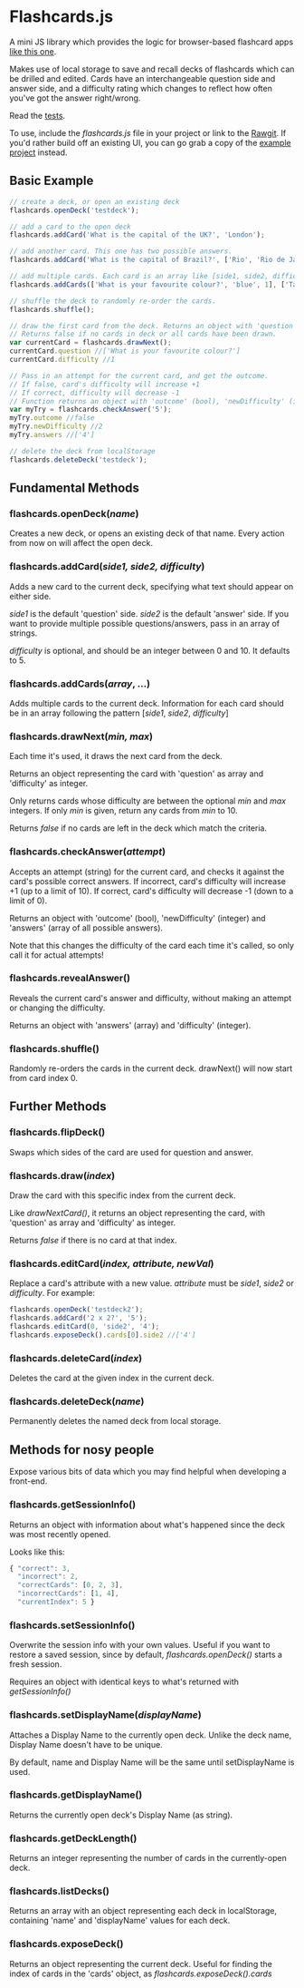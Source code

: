 # Flashcards.js

A mini JS library which provides the logic for browser-based flashcard apps [like this one](https://benwig.github.io/flashcards-example/index.html).

Makes use of local storage to save and recall decks of flashcards which can be drilled and edited. Cards have an interchangeable question side and answer side, and a difficulty rating which changes to reflect how often you've got the answer right/wrong.

Read the [tests](https://github.com/benwig/flashcards-js/blob/master/tests/tests.js).

To use, include the _flashcards.js_ file in your project or link to the [Rawgit](https://cdn.rawgit.com/benwig/flashcards-js/master/flashcards.js). If you'd rather build off an existing UI, you can go grab a copy of the [example project](https://github.com/benwig/flashcards-example) instead.

## Basic Example

```javascript
// create a deck, or open an existing deck
flashcards.openDeck('testdeck');

// add a card to the open deck
flashcards.addCard('What is the capital of the UK?', 'London');

// add another card. This one has two possible answers.
flashcards.addCard('What is the capital of Brazil?', ['Rio', 'Rio de Janeiro']);

// add multiple cards. Each card is an array like [side1, side2, difficulty(optional)]
flashcards.addCards(['What is your favourite colour?', 'blue', 1], ['Tallest mountain on earth?', ['Everest', 'Chomolungma'], 3]);

// shuffle the deck to randomly re-order the cards.
flashcards.shuffle();

// draw the first card from the deck. Returns an object with 'question' as array and 'difficulty' as integer.
// Returns false if no cards in deck or all cards have been drawn.
var currentCard = flashcards.drawNext();
currentCard.question //['What is your favourite colour?']
currentCard.difficulty //1

// Pass in an attempt for the current card, and get the outcome.
// If false, card's difficulty will increase +1
// If correct, difficulty will decrease -1
// Function returns an object with 'outcome' (bool), 'newDifficulty' (integer) and 'answers' (array of all possible answers).
var myTry = flashcards.checkAnswer('5');
myTry.outcome //false
myTry.newDifficulty //2
myTry.answers //['4']

// delete the deck from localStorage
flashcards.deleteDeck('testdeck');

```

## Fundamental Methods

### flashcards.openDeck(_name_)
Creates a new deck, or opens an existing deck of that name. Every action from now on will affect the open deck.

### flashcards.addCard(_side1, side2, difficulty_)
Adds a new card to the current deck, specifying what text should appear on either side.

_side1_ is the default 'question' side. _side2_ is the default 'answer' side. If you want to provide multiple possible questions/answers, pass in an array of strings.

_difficulty_ is optional, and should be an integer between 0 and 10. It defaults to 5.

### flashcards.addCards(_array_, ...)
Adds multiple cards to the current deck. Information for each card should be in an array following the pattern [_side1_, _side2_, _difficulty_]

### flashcards.drawNext(_min, max_)
Each time it's used, it draws the next card from the deck.

Returns an object representing the card with 'question' as array and 'difficulty' as integer.

Only returns cards whose difficulty are between the optional _min_ and _max_ integers. If only _min_ is given, return any cards from _min_ to 10.

Returns _false_ if no cards are left in the deck which match the criteria.

### flashcards.checkAnswer(_attempt_)
Accepts an attempt (string) for the current card, and checks it against the card's possible correct answers. If incorrect, card's difficulty will increase +1 (up to a limit of 10). If correct, card's difficulty will decrease -1 (down to a limit of 0).

Returns an object with 'outcome' (bool), 'newDifficulty' (integer) and 'answers' (array of all possible answers).

Note that this changes the difficulty of the card each time it's called, so only call it for actual attempts!

### flashcards.revealAnswer()
Reveals the current card's answer and difficulty, without making an attempt or changing the difficulty.

Returns an object with 'answers' (array) and 'difficulty' (integer).

### flashcards.shuffle()
Randomly re-orders the cards in the current deck. drawNext() will now start from card index 0.

## Further Methods

### flashcards.flipDeck()
Swaps which sides of the card are used for question and answer.

### flashcards.draw(_index_)
Draw the card with this specific index from the current deck.

Like _drawNextCard()_, it returns an object representing the card, with 'question' as array and 'difficulty' as integer.

Returns _false_ if there is no card at that index.

### flashcards.editCard(_index, attribute, newVal_)
Replace a card's attribute with a new value.
_attribute_ must be _side1_,  _side2_ or _difficulty_. For example:
```javascript
flashcards.openDeck('testdeck2');
flashcards.addCard('2 x 2?', '5');
flashcards.editCard(0, 'side2', '4');
flashcards.exposeDeck().cards[0].side2 //['4']
```
### flashcards.deleteCard(_index_)
Deletes the card at the given index in the current deck.

### flashcards.deleteDeck(_name_)
Permanently deletes the named deck from local storage.

## Methods for nosy people
Expose various bits of data which you may find helpful when developing a front-end.

### flashcards.getSessionInfo()
Returns an object with information about what's happened since the deck was most recently opened.

Looks like this:
```javascript
{ "correct": 3,
  "incorrect": 2,
  "correctCards": [0, 2, 3],
  "incorrectCards": [1, 4],
  "currentIndex": 5 }
```

### flashcards.setSessionInfo()
Overwrite the session info with your own values. Useful if you want to restore a saved session, since by default, _flashcards.openDeck()_ starts a fresh session. 

Requires an object with identical keys to what's returned with _getSessionInfo()_

### flashcards.setDisplayName(_displayName_)
Attaches a Display Name to the currently open deck. Unlike the deck name, Display Name doesn't have to be unique.

By default, name and Display Name will be the same until setDisplayName is used.

### flashcards.getDisplayName()
Returns the currently open deck's Display Name (as string).

### flashcards.getDeckLength()
Returns an integer representing the number of cards in the currently-open deck.

### flashcards.listDecks()
Returns an array with an object representing each deck in localStorage, containing 'name' and 'displayName' values for each deck.

### flashcards.exposeDeck()
Returns an object representing the current deck. Useful for finding the index of cards in the 'cards' object, as _flashcards.exposeDeck().cards_

